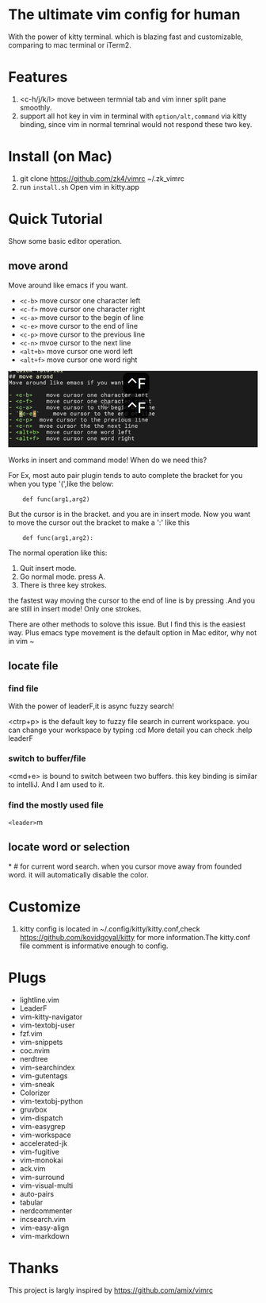 # The ultimate vim config for human 
With the power of kitty terminal. which is blazing fast and customizable, comparing to mac terminal or iTerm2.

# Features
1. <c-h/j/k/l> move between termnial tab  and vim inner split pane smoothly.
2. support all hot key in vim in terminal with `option/alt,command` via kitty binding, since vim in normal temrinal would not respond these two key.


# Install  (on Mac)
1. git clone https://github.com/zk4/vimrc ~/.zk_vimrc
1. run `install.sh` Open vim in kitty.app 

# Quick Tutorial
Show some basic editor operation. 

## move arond
Move around like emacs if you want.

- `<c-b>`    move cursor one character left 
- `<c-f>`    move cursor one character right 
- `<c-a>`    move cursor to the begin of line 
- `<c-e>`    move cursor to the end of line 
- `<c-p>`  move cursor to the previous line
- `<c-n>`  mvoe cursor to the next line
- `<alt+b>`  move cursor one word left
- `<alt+f>`  move cursor one word right


![movement](https://github.com/zk4/vimrc/blob/master/imgs/movement.gif)

Works in insert and command mode!
When do we need this?

For Ex, most auto pair plugin tends to auto complete the bracket for you when you type '(',like the below:
```
    def func(arg1,arg2)
```
But the cursor is in the bracket. and you are in insert mode.
Now you want to move the cursor out the bracket to make a ':' like this 
```
    def func(arg1,arg2):
```
The normal operation like this:
1. Quit insert mode.
2. Go normal mode. press A.
3. There is three key strokes.

the fastest way moving the cursor to the end of line is by pressing <c-a>.And you are still in insert mode! Only one strokes. 

There are other methods to solove this issue. But I find this is the easiest way.
Plus emacs type movement is the default option in Mac editor, why not in vim ~

## locate file
### find file
With the power of leaderF,it is async fuzzy search!

<ctrp+p> is the default key to fuzzy file search in current workspace. you can change your workspace by typing :cd <where you want to locate>
More detail you can check :help leaderF

### switch to buffer/file
<cmd+e>  is bound to switch between two buffers.  this key binding is similar to intelliJ. And I am used to it. 

### find the mostly used file
`<leader>`m

## locate word or selection
\* # for current word search. when you cursor move away from founded word. it will automatically disable the color.  



# Customize
1. kitty config is located in ~/.config/kitty/kitty.conf,check https://github.com/kovidgoyal/kitty for more information.The kitty.conf file comment is informative enough to config.

# Plugs
- lightline.vim
- LeaderF
- vim-kitty-navigator
- vim-textobj-user
- fzf.vim
- vim-snippets
- coc.nvim
- nerdtree
- vim-searchindex
- vim-gutentags
- vim-sneak
- Colorizer
- vim-textobj-python
- gruvbox
- vim-dispatch
- vim-easygrep
- vim-workspace
- accelerated-jk
- vim-fugitive
- vim-monokai
- ack.vim
- vim-surround
- vim-visual-multi
- auto-pairs
- tabular
- nerdcommenter
- incsearch.vim
- vim-easy-align
- vim-markdown

# Thanks
This project is largly inspired by  https://github.com/amix/vimrc


